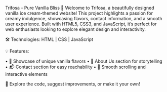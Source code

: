 Trifosa - Pure Vanilla Bliss 🍦
Welcome to Trifosa, a beautifully designed vanilla ice cream-themed website! This project highlights a passion for creamy indulgence, showcasing flavors, contact information, and a smooth user experience. Built with HTML5, CSS3, and JavaScript, it’s perfect for web enthusiasts looking to explore elegant design and interactivity.

🛠 Technologies:
HTML | CSS | JavaScript

💡 Features:

• 🍦 Showcase of unique vanilla flavors
• 📖 About Us section for storytelling
• 📬 Contact section for easy reachability
• 🌟 Smooth scrolling and interactive elements

📌 Explore the code, suggest improvements, or make it your own!
